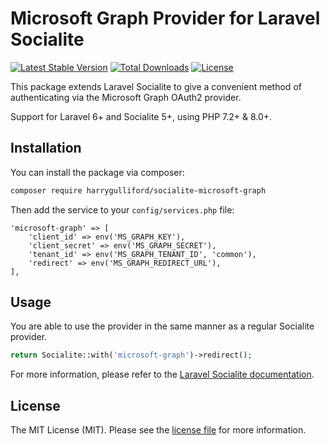 # Microsoft Graph Provider for Laravel Socialite

[![Latest Stable Version](https://poser.pugx.org/harrygulliford/socialite-microsoft-graph/v/stable)](https://packagist.org/packages/harrygulliford/socialite-microsoft-graph)
[![Total Downloads](https://poser.pugx.org/harrygulliford/socialite-microsoft-graph/downloads)](https://packagist.org/packages/harrygulliford/socialite-microsoft-graph)
[![License](https://poser.pugx.org/harrygulliford/socialite-microsoft-graph/license)](https://packagist.org/packages/harrygulliford/socialite-microsoft-graph)

This package extends Laravel Socialite to give a convenient method of authenticating via the Microsoft Graph OAuth2 provider.

Support for Laravel 6+ and Socialite 5+, using PHP 7.2+ & 8.0+.

## Installation

You can install the package via composer:

```bash
composer require harrygulliford/socialite-microsoft-graph
```

Then add the service to your `config/services.php` file:

```
'microsoft-graph' => [
    'client_id' => env('MS_GRAPH_KEY'),
    'client_secret' => env('MS_GRAPH_SECRET'),
    'tenant_id' => env('MS_GRAPH_TENANT_ID', 'common'),
    'redirect' => env('MS_GRAPH_REDIRECT_URL'),
],
```

## Usage

You are able to use the provider in the same manner as a regular Socialite provider.

```php
return Socialite::with('microsoft-graph')->redirect();
```

For more information, please refer to the [Laravel Socialite documentation](https://laravel.com/docs/6.0/socialite).

## License

The MIT License (MIT). Please see the [license file](LICENSE.md) for more information.
